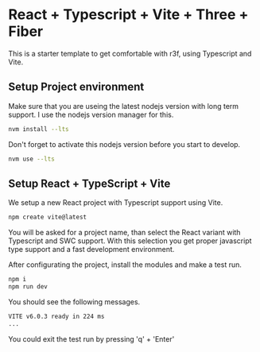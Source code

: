 # React + Typescript + Vite + Three + Fiber

This is a starter template to get comfortable with r3f, using Typescript and Vite.

## Setup Project environment

Make sure that you are useing the latest nodejs version with long term support.
I use the nodejs version manager for this.

```bash
nvm install --lts
```

Don't forget to activate this nodejs version before you start to develop.

```bash
nvm use --lts
```

## Setup React + TypeScript + Vite

We setup a new React project with Typescript support using Vite.

```bash
npm create vite@latest
```

You will be asked for a project name, than select the React variant with Typescript and SWC support.
With this selection you get proper javascript type support and a fast development environment.

After configurating the project, install the modules and make a test run.

```bash
npm i
npm run dev
```

You should see the following messages.

```bash
VITE v6.0.3 ready in 224 ms
...
```

You could exit the test run by pressing 'q' + 'Enter'

